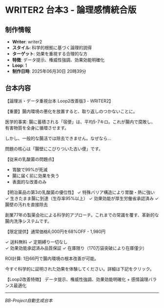 # WRITER2 台本3 - 論理感情統合版

## 制作情報
- **Writer**: writer2
- **スタイル**: 科学的根拠に基づく論理的説得
- **ターゲット**: 効果を重視する合理的な方
- **特徴**: データ提示、権威性強調、効果効能明確化
- **Loop**: 1
- **制作日時**: 2025年06月30日 20時39分

## 台本内容

【論理派・データ重視台本 Loop2改善版3 - WRITER2】

【重要】腸内環境の悪化を放置すると、取り返しのつかないことに。

医学的事実: 腸に蓄積される「宿便」は、平均5-7キロ。これが腸内で腐敗し、有害物質を全身に循環させます。

しかし、一般的な腸活では除去できません。なぜなら...

問題の核心は「腸壁にこびりついた古い便」です。

【従来の乳酸菌の問題点】
- 胃酸で99%が死滅
- 腸に届く前に効果を失う
- 表面的な改善のみ

【明治薬品の第3の乳酸菌の優位性】
✓ 特殊バリア構造により胃酸・熱に強い
✓ 生きたまま腸に到達（生存率95%以上）
✓ 効果効能が厚生労働省承認済み
✓ 腸壁の汚れを直接除去

創業77年の製薬会社による科学的アプローチ。これまでの常識を覆す、革新的な腸内洗浄システムです。

【限定提供】通常価格6,000円を68%OFF - 1,980円

✓ 送料無料
✓ 定期縛り一切なし  
✓ 効果効能承認済み品質保証
✓ 在庫限り（170万袋突破により在庫僅少）

ROI計算: 1日66円で腸内環境の根本改善が可能。

今すぐ科学的に証明された効果を体験してください。詳細は下記をクリック。

【Loop2改善特徴】
データ提示、権威性強調、効果効能明確化 + 感情論理バランス最適化

---
*BB-Project自動生成台本*

